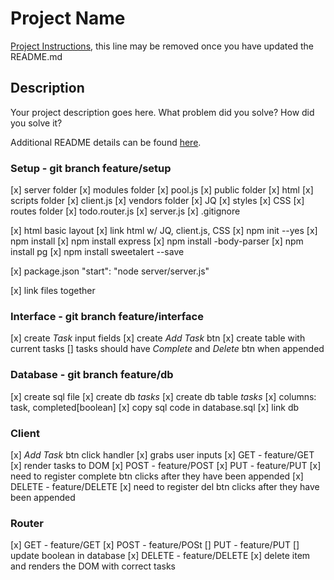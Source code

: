 # Project Name

[Project Instructions](./INSTRUCTIONS.md), this line may be removed once you have updated the README.md

## Description

Your project description goes here. What problem did you solve? How did you solve it?

Additional README details can be found [here](https://github.com/PrimeAcademy/readme-template/blob/master/README.md).


### Setup - git branch feature/setup
[x] server folder
    [x] modules folder
        [x] pool.js
    [x] public folder
        [x] html
        [x] scripts folder
            [x] client.js
        [x] vendors folder
            [x] JQ
        [x] styles
            [x] CSS
    [x] routes folder
        [x] todo.router.js
    [x] server.js
[x] .gitignore

[x] html basic layout
[x] link html w/ JQ, client.js, CSS
[x] npm init --yes
[x] npm install
[x] npm install express
[x] npm install -body-parser
[x] npm install pg
[x] npm install sweetalert --save

[x] package.json "start": "node server/server.js"

[x] link files together


### Interface - git branch feature/interface
[x] create *Task* input fields
[x] create *Add Task* btn
[x] create table with current tasks
    [] tasks should have *Complete* and *Delete* btn when appended

### Database - git branch feature/db
[x] create sql file
[x] create db *tasks*
[x] create db table *tasks*
    [x] columns: task, completed[boolean]
[x] copy sql code in database.sql
[x] link db

### Client
[x] *Add Task* btn click handler
    [x] grabs user inputs 
[x] GET - feature/GET
    [x] render tasks to DOM
[x] POST - feature/POST
[x] PUT - feature/PUT
    [x] need to register complete btn clicks after they have been appended
[x] DELETE - feature/DELETE
    [x] need to register del btn clicks after they have been appended

### Router
[x] GET - feature/GET
[x] POST - feature/POSt
[] PUT - feature/PUT
    [] update boolean in database
[x] DELETE - feature/DELETE
    [x] delete item and renders the DOM with correct tasks